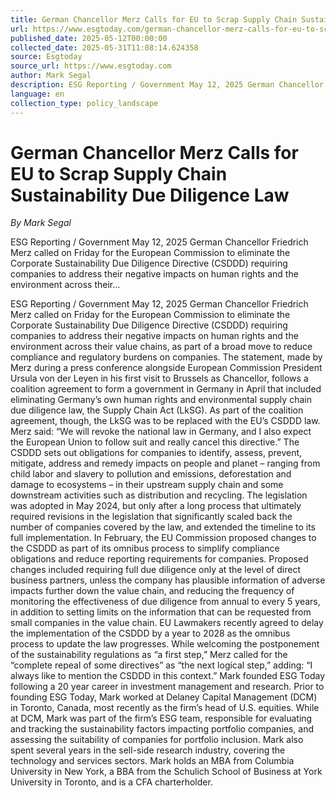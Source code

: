 ```yaml
---
title: German Chancellor Merz Calls for EU to Scrap Supply Chain Sustainability Due Diligence Law
url: https://www.esgtoday.com/german-chancellor-merz-calls-for-eu-to-scrap-supply-chain-sustainability-due-diligence-law/
published_date: 2025-05-12T00:00:00
collected_date: 2025-05-31T11:08:14.624358
source: Esgtoday
source_url: https://www.esgtoday.com
author: Mark Segal
description: ESG Reporting / Government May 12, 2025 German Chancellor Friedrich Merz called on Friday for the European Commission to eliminate the Corporate Sustainability Due Diligence Directive (CSDDD) requiring companies to address their negative impacts on human rights and the environment across their...
language: en
collection_type: policy_landscape
---
```


# German Chancellor Merz Calls for EU to Scrap Supply Chain Sustainability Due Diligence Law

*By Mark Segal*

ESG Reporting / Government May 12, 2025 German Chancellor Friedrich Merz called on Friday for the European Commission to eliminate the Corporate Sustainability Due Diligence Directive (CSDDD) requiring companies to address their negative impacts on human rights and the environment across their...

ESG Reporting / Government May 12, 2025 German Chancellor Friedrich Merz called on Friday for the European Commission to eliminate the Corporate Sustainability Due Diligence Directive (CSDDD) requiring companies to address their negative impacts on human rights and the environment across their value chains, as part of a broad move to reduce compliance and regulatory burdens on companies. The statement, made by Merz during a press conference alongside European Commission President Ursula von der Leyen in his first visit to Brussels as Chancellor, follows a coalition agreement to form a government in Germany in April that included eliminating Germany’s own human rights and environmental supply chain due diligence law, the Supply Chain Act (LkSG). As part of the coalition agreement, though, the LkSG was to be replaced with the EU’s CSDDD law. Merz said: “We will revoke the national law in Germany, and I also expect the European Union to follow suit and really cancel this directive.” The CSDDD sets out obligations for companies to identify, assess, prevent, mitigate, address and remedy impacts on people and planet – ranging from child labor and slavery to pollution and emissions, deforestation and damage to ecosystems – in their upstream supply chain and some downstream activities such as distribution and recycling. The legislation  was adopted in May 2024, but only after a long process that ultimately required revisions in the legislation that significantly scaled back the number of companies covered by the law, and extended the timeline to its full implementation. In February, the EU Commission proposed changes to the CSDDD as part of its omnibus process to simplify compliance obligations and reduce reporting requirements for companies. Proposed changes included requiring full due diligence only at the level of direct business partners, unless the company has plausible information of adverse impacts further down the value chain, and reducing the frequency of monitoring the effectiveness of due diligence from annual to every 5 years, in addition to setting limits on the information that can be requested from small companies in the value chain. EU Lawmakers recently agreed to delay the implementation of the CSDDD by a year to 2028 as the omnibus process to update the law progresses. While welcoming the postponement of the sustainability regulations as “a first step,” Merz called for the “complete repeal of some directives” as “the next logical step,” adding: “I always like to mention the CSDDD in this context.” Mark founded ESG Today following a 20 year career in investment management and research. Prior to founding ESG Today, Mark worked at Delaney Capital Management (DCM) in Toronto, Canada, most recently as the firm’s head of U.S. equities. While at DCM, Mark was part of the firm’s ESG team, responsible for evaluating and tracking the sustainability factors impacting portfolio companies, and assessing the suitability of companies for portfolio inclusion. Mark also spent several years in the sell-side research industry, covering the technology and services sectors. Mark holds an MBA from Columbia University in New York, a BBA from the Schulich School of Business at York University in Toronto, and is a CFA charterholder.